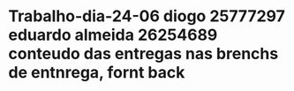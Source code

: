# Trabalho-dia-24-06 diogo 25777297  eduardo almeida 26254689  conteudo das entregas nas brenchs de entnrega, fornt back
